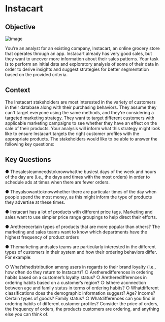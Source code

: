 # Instacart
## Objective
![image](https://github.com/dmkskasun/Instacart/assets/71329902/08429843-ae7f-4e35-9250-d4555788688f)


 You’re an analyst for an existing company, Instacart, an online grocery store
 that operates through an app. Instacart already has very good sales, but they
 want to uncover more information about their sales patterns. Your task is to
 perform an initial data and exploratory analysis of some of their data in order
 to derive insights and suggest strategies for better segmentation based on
 the provided criteria.

## Context
 The Instacart stakeholders are most interested in the variety of customers in their database
 along with their purchasing behaviors. They assume they can't target everyone using the
 same methods, and they’re considering a targeted marketing strategy. They want to target
 different customers with applicable marketing campaigns to see whether they have an effect
 on the sale of their products. Your analysis will inform what this strategy might look like to
 ensure Instacart targets the right customer profiles with the appropriate products. The
 stakeholders would like to be able to answer the following key questions:

 ## Key Questions
  ● Thesalesteamneedstoknowwhatthe busiest days of the week and hours of the
 day are (i.e., the days and times with the most orders) in order to schedule ads at
 times when there are fewer orders.
 
 ● Theyalsowanttoknowwhether there are particular times of the day when people
 spend the most money, as this might inform the type of products they advertise at
 these times.
 
 ● Instacart has a lot of products with different price tags. Marketing and sales want to
 use simpler price range groupings to help direct their efforts.
 
 ● Aretherecertain types of products that are more popular than others? The marketing
 and sales teams want to know which departments have the highest frequency of
 product orders
 
 ● Themarketing andsales teams are particularly interested in the different types of
 customers in their system and how their ordering behaviors differ. For example:
 
  ○ What’sthedistribution among users in regards to their brand loyalty (i.e., how
  often do they return to Instacart)?
  ○ Aretheredifferences in ordering habits based on a customer’s loyalty status?
  ○ Aretheredifferences in ordering habits based on a customer’s region?
  ○ Isthere aconnection between age and family status in terms of ordering
  habits?
  ○ Whatdifferent classifications does the demographic information suggest?
  Age? Income? Certain types of goods? Family status?
  ○ Whatdifferences can you find in ordering habits of different customer
  profiles? Consider the price of orders, the frequency of orders, the products
  customers are ordering, and anything else you can think of.
